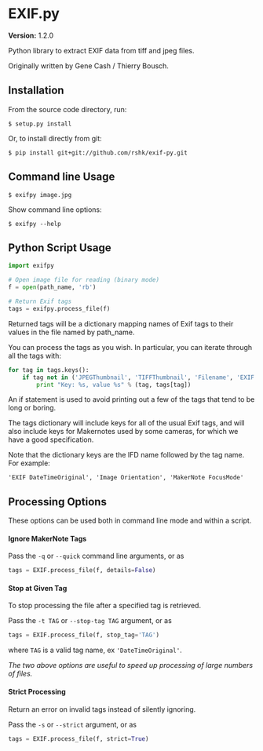 # EXIF.py

**Version:** 1.2.0

Python library to extract EXIF data from tiff and jpeg files.

Originally written by Gene Cash / Thierry Bousch.

## Installation

From the source code directory, run:

    $ setup.py install

Or, to install directly from git:

    $ pip install git+git://github.com/rshk/exif-py.git


## Command line Usage

    $ exifpy image.jpg

Show command line options:

    $ exifpy --help


## Python Script Usage

```python
import exifpy

# Open image file for reading (binary mode)
f = open(path_name, 'rb')

# Return Exif tags
tags = exifpy.process_file(f)
```

Returned tags will be a dictionary mapping names of Exif tags to their
values in the file named by path_name.

You can process the tags as you wish. In particular, you can iterate through
all the tags with:

```python
for tag in tags.keys():
    if tag not in ('JPEGThumbnail', 'TIFFThumbnail', 'Filename', 'EXIF MakerNote'):
        print "Key: %s, value %s" % (tag, tags[tag])
```

An if statement is used to avoid printing out a few of the tags that tend
to be long or boring.

The tags dictionary will include keys for all of the usual Exif tags,
and will also include keys for Makernotes used by some cameras, for which
we have a good specification.

Note that the dictionary keys are the IFD name followed by the tag name.
For example:

`'EXIF DateTimeOriginal', 'Image Orientation', 'MakerNote FocusMode'`


## Processing Options

These options can be used both in command line mode and within a script.

#### Ignore MakerNote Tags

Pass the `-q` or `--quick` command line arguments, or as

```python
tags = EXIF.process_file(f, details=False)
```


#### Stop at Given Tag

To stop processing the file after a specified tag is retrieved.

Pass the `-t TAG` or `--stop-tag TAG` argument, or as

```python
tags = EXIF.process_file(f, stop_tag='TAG')
```

where `TAG` is a valid tag name, ex `'DateTimeOriginal'`.

*The two above options are useful to speed up processing of large numbers of files.*


#### Strict Processing

Return an error on invalid tags instead of silently ignoring.

Pass the `-s` or `--strict` argument, or as

```python
tags = EXIF.process_file(f, strict=True)
```
